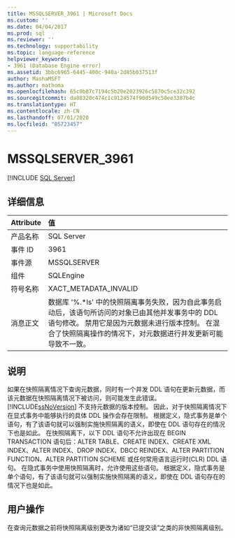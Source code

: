 ```yaml
---
title: MSSQLSERVER_3961 | Microsoft Docs
ms.custom: ''
ms.date: 04/04/2017
ms.prod: sql
ms.reviewer: ''
ms.technology: supportability
ms.topic: language-reference
helpviewer_keywords:
- 3961 (Database Engine error)
ms.assetid: 3bbc6965-6445-400c-940a-2d85b037513f
author: MashaMSFT
ms.author: mathoma
ms.openlocfilehash: 65c0b87c7194c5b20e2023926c5870c5ce32c392
ms.sourcegitcommit: da88320c474c1c9124574f90d549c50ee3387b4c
ms.translationtype: HT
ms.contentlocale: zh-CN
ms.lasthandoff: 07/01/2020
ms.locfileid: "85723457"
---
```

# <a name="mssqlserver_3961"></a>MSSQLSERVER_3961
 [!INCLUDE [SQL Server](../../includes/applies-to-version/sqlserver.md)]
  
## <a name="details"></a>详细信息  
  
| Attribute | 值 |  
| :-------- | :---- |  
|产品名称|SQL Server|  
|事件 ID|3961|  
|事件源|MSSQLSERVER|  
|组件|SQLEngine|  
|符号名称|XACT_METADATA_INVALID|  
|消息正文|数据库 '%.*ls' 中的快照隔离事务失败，因为自此事务启动后，该语句所访问的对象已由其他并发事务中的 DDL 语句修改。  禁用它是因为元数据未进行版本控制。 在混合了快照隔离操作的情况下，对元数据进行并发更新可能导致不一致。|  
  
## <a name="explanation"></a>说明  
如果在快照隔离情况下查询元数据，同时有一个并发 DDL 语句在更新元数据，而该元数据在快照隔离情况下被访问，则可能发生此错误。 [!INCLUDE[ssNoVersion](../../includes/ssnoversion-md.md)] 不支持元数据的版本控制。 因此，对于快照隔离情况下在显式事务中能够执行的具体 DDL 操作会存在限制。 根据定义，隐式事务是单个语句，有了该语句就可以强制实施快照隔离的语义，即使在 DDL 语句存在的情况下也是如此。 在快照隔离下，以下 DDL 语句不允许出现在 BEGIN TRANSACTION 语句后：ALTER TABLE、CREATE INDEX、CREATE XML INDEX、ALTER INDEX、DROP INDEX、DBCC REINDEX、ALTER PARTITION FUNCTION、ALTER PARTITION SCHEME 或任何常用语言运行时(CLR) DDL 语句。 在隐式事务中使用快照隔离时，允许使用这些语句。 根据定义，隐式事务是单个语句，有了该语句就可以强制实施快照隔离的语义，即使在 DDL 语句存在的情况下也是如此。  
  
## <a name="user-action"></a>用户操作  
在查询元数据之前将快照隔离级别更改为诸如“已提交读”之类的非快照隔离级别。  
  
